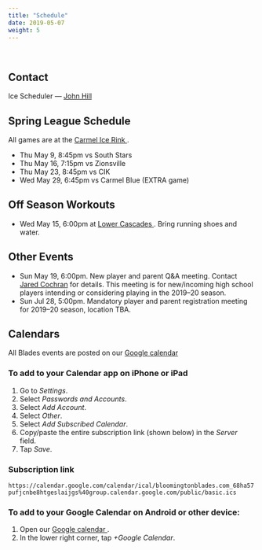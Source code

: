 ```yaml
---
title: "Schedule"
date: 2019-05-07
weight: 5
---
```


<div class="sponsorcontainer">
  <a id="schedule-a1" href="#"><img id="schedule-s1" class="image sponsor"></a>
  <a id="schedule-a2" href="#"><img id="schedule-s2" class="image sponsor"></a>
</div>

Contact
-------
Ice Scheduler &mdash; [John Hill <span class="icon fa-envelope-o"></span>][john]

Spring League Schedule
----------------------
All games are at the [Carmel Ice Rink <span class="icon fa-map-marker"></span>][carmel].

* Thu May 9, 8:45pm vs South Stars
* Thu May 16, 7:15pm vs Zionsville
* Thu May 23, 8:45pm vs CIK
* Wed May 29, 6:45pm vs Carmel Blue (EXTRA game)

Off Season Workouts
-------------------

* Wed May 15, 6:00pm at [Lower Cascades <span class="icon fa-map-marker"></span>][cascades]. Bring running shoes and water.


Other Events
------------

* Sun May 19, 6:00pm. New player and parent Q&A meeting. Contact [Jared Cochran](mailto:jcochran@bloomingtonblades.com) for details. This meeting is for new/incoming high school players intending or considering playing in the 2019&ndash;20 season.
* Sun Jul 28, 5:00pm. Mandatory player and parent registration meeting for 2019&ndash;20 season, location TBA.

Calendars
---------
All Blades events are posted on our [Google calendar <span class="icon fa-calendar"></span>][cal]

### To add to your Calendar app on iPhone or iPad

1. Go to _Settings_.
1. Select _Passwords and Accounts_.
1. Select _Add Account_.
1. Select _Other_.
1. Select _Add Subscribed Calendar_.
1. Copy/paste the entire subscription link (shown below) in the _Server_ field.
1. Tap _Save_.

### Subscription link

`https://calendar.google.com/calendar/ical/bloomingtonblades.com_68ha57pufjcnbe8htgeslaijgs%40group.calendar.google.com/public/basic.ics`

### To add to your Google Calendar on Android or other device:

1. Open our [Google calendar <span class="icon fa-calendar"></span>][cal].
1. In the lower right corner, tap _+Google Calendar_.


[john]: mailto:jhill@bloomingtonblades.com
[basswood]: https://www.google.com/maps/place/Basswood+Apartments,+1000+S+Basswood+Cir,+Bloomington,+IN+47403/@39.1518655,-86.5708355,17z/data=!4m2!3m1!1s0x886c677a6ac12c4d:0x830c6aebc265b08
[cascades]: https://maps.google.com/?cid=2695725097592046036
[cal]: https://calendar.google.com/calendar/embed?src=bloomingtonblades.com_68ha57pufjcnbe8htgeslaijgs%40group.calendar.google.com&ctz=America%2FNew_York
[carmel]: https://maps.google.com/maps?hl=en&q=Carmel%20Ice%20Rink%2C%201040%203rd%20Ave%20SW%2C%20Carmel%2C%20IN%2046032%2C%20USA
[compton]: https://maps.google.com/maps?hl=en&q=Compton%20Family%20Ice%20Arena%2C%20100%20Compton%20Family%20Ice%20Arena%2C%20Notre%20Dame%2C%20IN%2046556%2C%20USA
[culver]: https://maps.google.com/maps?hl=en&q=Culver%20Academies%2C%201300%20Academy%20Rd%2C%20Culver%2C%20IN%2046511%2C%20USA
[edge]: https://maps.google.com/maps?hl=en&q=Edge%20Ice%20Center%2C%201400%20Hickman%20Ave%2C%20Owensboro%2C%20KY%2042301%2C%20USA
[fcal]: https://calendar.google.com/calendar/embed?src=bloomington.in.gov_v7slvuin2lg2uajqbna2hbkts0@group.calendar.google.com&ctz=America/New_York
[ical]: https://calendar.google.com/calendar/ical/bloomingtonblades.com_68ha57pufjcnbe8htgeslaijgs%40group.calendar.google.com/public/basic.ics
[frank]: https://www.google.com/maps/place/2100+S+Henderson+St,+Bloomington,+IN+47401/@39.1412293,-86.529133,17z/data=!3m1!4b1!4m5!3m4!1s0x886c66590dd701f1:0x2c4224b76654f9a2!8m2!3d39.1412252!4d-86.526939
[fuel]: https://maps.google.com/maps?hl=en&q=Fuel%20Tank%20at%20Fishers%2C%209022%20E%20126th%20St%2C%20Fishers%2C%20IN%2046038%2C%20USA
[garden]: https://maps.google.com/maps?hl=en&q=Garden%20Ice%20Arena%2C%201626%20W%20Glenlord%20Rd%2C%20St%20Joseph%2C%20MI%2049085%2C%20USA
[millenium]: https://www.google.com/maps/place/1200+S+Rolling+Ridge+Way,+Bloomington,+IN+47403/@39.153483,-86.5642924,17z/data=!3m1!4b1!4m5!3m4!1s0x886c6772fc3d8eed:0xf8f1ac9feafe940!8m2!3d39.1534789!4d-86.5621037
[coliseum]: https://www.google.com/maps/place/Indiana+Farmers+Coliseum/@39.8276805,-86.1371959,17z/data=!3m1!4b1!4m5!3m4!1s0x886b51783899e365:0xc4b58965029cc570!8m2!3d39.8276805!4d-86.1350072
[popweaver]: https://maps.google.com/maps?hl=en&q=Pop%20Weaver%20Youth%20Pavilion%2C%201202%20E%2038th%20St%2C%20Indianapolis%2C%20IN%2046205%2C%20USA
[hamilton]: https://maps.google.com/maps?hl=en&q=Hamilton%20Center%20Ice%20Arena%2C%202501%20Lincoln%20Park%20Dr%2C%20Columbus%2C%20IN%2047201%2C%20USA
[arcticzone]: https://maps.google.com/maps?hl=en&q=Arctic%20Zone%20Iceplex%2C%2016616%20Southpark%20Dr%2C%20Westfield%2C%20IN%2046074%2C%20USA
[icebox]: https://maps.google.com/maps?hl=en&q=The%20Ice%20Box%20Skating%20Rink%2C%201421%20S%20Walnut%20St%2C%20South%20Bend%2C%20IN%2046619%2C%20USA
[perry]: https://maps.google.com/maps?hl=en&q=Perry%20Park%20Ice%20Rink%2C%20451%20East%20Stop%2011%20Road%2C%20Indianapolis%2C%20IN%2C%20United%20States
[midwest]: https://maps.google.com/maps?hl=en&q=Midwest%20Training%20%26%20Ice%20Center%2C%2010600%20White%20Oak%20Ave%2C%20Dyer%2C%20IN%2046311%2C%20USA
[swonder]: https://maps.google.com/maps?hl=en&q=Swonder%20Ice%20Arena%2C%20209%20N%20Boeke%20Rd%2C%20Evansville%2C%20IN%2047711%2C%20USA
[icefw]: https://www.google.com/maps/place/Ice+Sports+Fort+Wayne/@41.112185,-85.1491587,17z/data=!3m1!4b1!4m5!3m4!1s0x8815e3763c2aea45:0xffa2c90a8bb71999!8m2!3d41.112181!4d-85.14697
[calsupport]: https://support.google.com/calendar/answer/37100?hl=en
[upland]: https://maps.google.com/maps?hl=en&q=Upland%20Brewing%20Co%2C%20350%20W%2011th%20St%2C%20Bloomington%2C%20IN%2047404%2C%20USA
[fountain]: https://maps.google.com/maps?hl=en&q=Fountain%20Square%2C%20101%20W%20Kirkwood%20Ave%2C%20Bloomington%2C%20IN%2047404%2C%20USA
